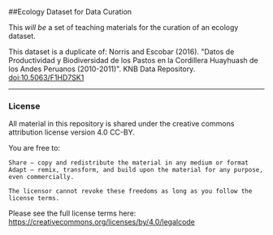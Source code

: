 ##Ecology Dataset for Data Curation 

This *will be* a set of teaching materials for the curation of an ecology dataset.

This dataset is a duplicate of: Norris and Escobar (2016). "Datos de Productividad y Biodiversidad de los Pastos en la Cordillera Huayhuash de los Andes Peruanos (2010-2011)". KNB Data Repository. [doi:10.5063/F1HD7SK1](https://knb.ecoinformatics.org/#view/doi:10.5063/F1HD7SK1)

---

### License

All material in this repository is shared under the creative commons attribution license version 4.0 CC-BY. 

You are free to:

    Share — copy and redistribute the material in any medium or format
    Adapt — remix, transform, and build upon the material for any purpose, even commercially.

    The licensor cannot revoke these freedoms as long as you follow the license terms.

Please see the full license terms here: https://creativecommons.org/licenses/by/4.0/legalcode
